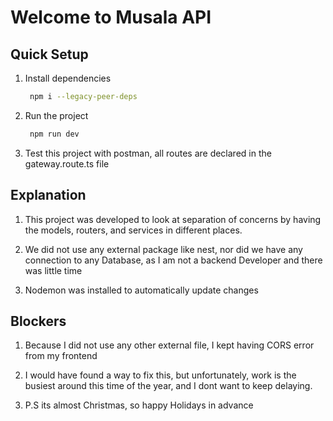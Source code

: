 # Welcome to Musala API

## Quick Setup

1. Install dependencies

    ```bash
     npm i --legacy-peer-deps
    ```

2. Run the project

    ``` bash
     npm run dev
    ```

3. Test this project with postman, all routes are declared in the gateway.route.ts file

## Explanation

1. This project was developed to look at separation of concerns by having the models, routers, and services in different places.

2. We did not use any external package like nest, nor did we have any connection to any Database, as I am not a backend Developer and
    there was little time

3. Nodemon was installed to automatically update changes

## Blockers

1. Because I did not use any other external file, I kept having CORS error from my frontend

2. I would have found a way to fix this, but unfortunately, work is the busiest around this time of the year, and I dont want to keep delaying.

3. P.S its almost Christmas, so happy Holidays in advance
